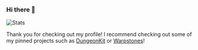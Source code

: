 ### Hi there 👋

![Stats](https://github-readme-stats.vercel.app/api?username=atriusx&show_icons=true&theme=darcula)

Thank you for checking out my profile! I recommend checking out some of my pinned projects such as [DungeonKit](https://github.com/AtriusX/DungeonKit) or [Warpstones](https://github.com/AtriusX/WayStones)!
